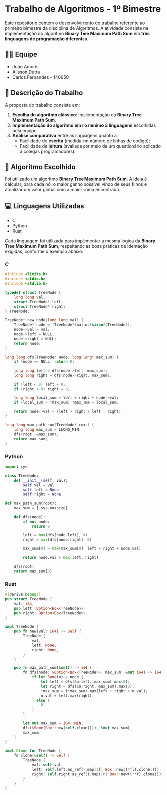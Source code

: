 # Trabalho de Algoritmos - 1º Bimestre

Este repositório contém o desenvolvimento do trabalho referente ao primeiro bimestre da disciplina de Algoritmos. A atividade consiste na implementação do algoritmo **Binary Tree Maximum Path Sum** em **três linguagens de programação diferentes**.

## 👨‍💻 Equipe

- João Amoris
- Alisson Dutra
- Carlos Fernandes - 140650

## 📌 Descrição do Trabalho

A proposta do trabalho consiste em:

1. **Escolha do algoritmo clássico**: Implementação da **Binary Tree Maximum Path Sum**.
2. **Implementação do algoritmo em no mínimo 3 linguagens** escolhidas pela equipe.
3. **Análise comparativa** entre as linguagens quanto a:
   - Facilidade de **escrita** (medida em número de linhas de código);
   - Facilidade de **leitura** (avaliada por meio de um questionário aplicado a colegas programadores).

## 🔢 Algoritmo Escolhido
Foi utilizado um algoritmo **Binary Tree Maximum Path Sum**. A ideia é calcular, para cada nó, o maior ganho possível vindo de seus filhos e atualizar um valor global com a maior soma encontrada.

## 💻 Linguagens Utilizadas

- C
- Python
- Rust

Cada linguagem foi utilizada para implementar a mesma lógica da **Binary Tree Maximum Path Sum**, respeitando as boas práticas de identação exigidas, conforme o exemplo abaixo:

### C
```c
#include <limits.h>
#include <stdio.h>
#include <stdlib.h>

typedef struct TreeNode {
    long long val;
    struct TreeNode* left;
    struct TreeNode* right;
} TreeNode;

TreeNode* new_node(long long val) {
    TreeNode* node = (TreeNode*)malloc(sizeof(TreeNode));
    node->val = val;
    node->left = NULL;
    node->right = NULL;
    return node;
}

long long dfs(TreeNode* node, long long* max_sum) {
    if (node == NULL) return 0;

    long long left = dfs(node->left, max_sum);
    long long right = dfs(node->right, max_sum);

    if (left < 0) left = 0;
    if (right < 0) right = 0;

    long long local_sum = left + right + node->val;
    if (local_sum > *max_sum) *max_sum = local_sum;

    return node->val + (left > right ? left : right);
}

long long max_path_sum(TreeNode* root) {
    long long max_sum = LLONG_MIN;
    dfs(root, &max_sum);
    return max_sum;
}
```
### Python
```python
import sys

class TreeNode:
    def __init__(self, val):
        self.val = val
        self.left = None
        self.right = None

def max_path_sum(root):
    max_sum = [-sys.maxsize]

    def dfs(node):
        if not node:
            return 0

        left = max(dfs(node.left), 0)
        right = max(dfs(node.right), 0)

        max_sum[0] = max(max_sum[0], left + right + node.val)

        return node.val + max(left, right)

    dfs(root)
    return max_sum[0]
```

### Rust
```rust
#[derive(Debug)]
pub struct TreeNode {
    val: i64,
    pub left: Option<Box<TreeNode>>,
    pub right: Option<Box<TreeNode>>,
}

impl TreeNode {
    pub fn new(val: i64) -> Self {
        TreeNode {
            val,
            left: None,
            right: None,
        }
    }

    pub fn max_path_sum(&self) -> i64 {
        fn dfs(node: &Option<Box<TreeNode>>, max_sum: &mut i64) -> i64 {
            if let Some(n) = node {
                let left = dfs(&n.left, max_sum).max(0);
                let right = dfs(&n.right, max_sum).max(0);
                *max_sum = (*max_sum).max(left + right + n.val);
                n.val + left.max(right)
            } else {
                0
            }
        }

        let mut max_sum = i64::MIN;
        dfs(&Some(Box::new(self.clone())), &mut max_sum);
        max_sum
    }
}

impl Clone for TreeNode {
    fn clone(&self) -> Self {
        TreeNode {
            val: self.val,
            left: self.left.as_ref().map(|l| Box::new((**l).clone())),
            right: self.right.as_ref().map(|r| Box::new((**r).clone())),
        }
    }
}
```